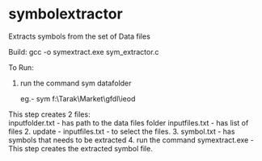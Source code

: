 # symbolextractor

Extracts symbols from the set of Data files

Build:
gcc -o symextract.exe sym_extractor.c

To Run:

1. run the command 
   sym datafolder
      
   eg.- sym f:\Tarak\Market\gfdl\ieod

  This step creates 2 files:    
   inputfolder.txt - has path to the data files folder
   inputfiles.txt - has list of files
2. update - inputfiles.txt - to select the files.
3. symbol.txt - has symbols that needs to be extracted
4. run the command 
   symextract.exe - 
This step creates the extracted symbol file.
